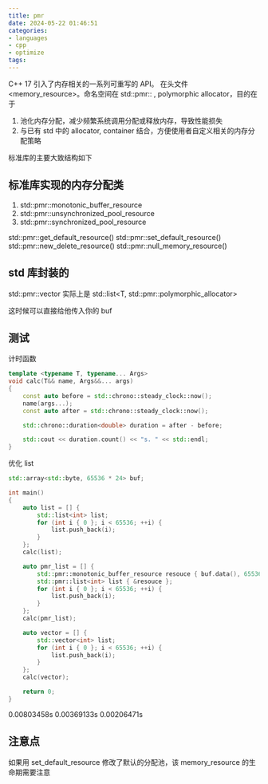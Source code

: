 ```yaml
---
title: pmr
date: 2024-05-22 01:46:51
categories:
- languages
- cpp
- optimize
tags:
---
```


C++ 17 引入了内存相关的一系列可重写的 API。 在头文件 <memory_resource>。命名空间在 std::pmr:: , polymorphic allocator，目的在于

1. 池化内存分配，减少频繁系统调用分配或释放内存，导致性能损失
2. 与已有 std 中的 allocator, container 结合，方便使用者自定义相关的内存分配策略

<!-- more -->

标准库的主要大致结构如下
[](https://github.com/love1angel/love1angel.github.io/blob/hexo/source/_posts/languages/cpp/optimize/pmr_1.png)

## 标准库实现的内存分配类

1. std::pmr::monotonic_buffer_resource
2. std::pmr::unsynchronized_pool_resource
3. std::pmr::synchronized_pool_resource

std::pmr::get_default_resource()
std::pmr::set_default_resource()
std::pmr::new_delete_resource()
std::pmr::null_memory_resource()

## std 库封装的

std::pmr::vector<T> 实际上是 std::list<T, std::pmr::polymorphic_allocator<T>>

这时候可以直接给他传入你的 buf

## 测试

计时函数

``` cpp
template <typename T, typename... Args>
void calc(T&& name, Args&&... args)
{
    const auto before = std::chrono::steady_clock::now();
    name(args...);
    const auto after = std::chrono::steady_clock::now();

    std::chrono::duration<double> duration = after - before;

    std::cout << duration.count() << "s. " << std::endl;
}
```

优化 list

``` cpp
std::array<std::byte, 65536 * 24> buf;

int main()
{
    auto list = [] {
        std::list<int> list;
        for (int i { 0 }; i < 65536; ++i) {
            list.push_back(i);
        }
    };
    calc(list);

    auto pmr_list = [] {
        std::pmr::monotonic_buffer_resource resouce { buf.data(), 65536 * 24 };
        std::pmr::list<int> list { &resouce };
        for (int i { 0 }; i < 65536; ++i) {
            list.push_back(i);
        }
    };
    calc(pmr_list);

    auto vector = [] {
        std::vector<int> list;
        for (int i { 0 }; i < 65536; ++i) {
            list.push_back(i);
        }
    };
    calc(vector);

    return 0;
}
```

0.00803458s
0.00369133s
0.00206471s

## 注意点

如果用 set_default_resource 修改了默认的分配池，该 memory_resource 的生命期需要注意
